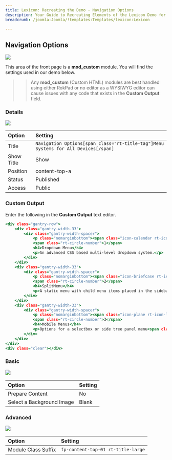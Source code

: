```yaml
---
title: Lexicon: Recreating the Demo - Navigation Options
description: Your Guide to Recreating Elements of the Lexicon Demo for Joomla
breadcrumb: /joomla:Joomla/!templates:Templates/lexicon:Lexicon

---
```


Navigation Options
-----

![][demo]

This area of the front page is a **mod_custom** module. You will find the settings used in our demo below.

>> Any **mod_custom** (Custom HTML) modules are best handled using either RokPad or no editor as a WYSIWYG editor can cause issues with any code that exists in the **Custom Output** field.

### Details

![][demo2]

| Option     | Setting                                                                            |  
| :--------- | :--------------------------------------------------------------------------------- |  
| Title      | `Navigation Options[span class="rt-title-tag"]Menu Systems for All Devices[/span]` |  
| Show Title | Show                                                                               |  
| Position   | content-top-a                                                                      |  
| Status     | Published                                                                          |  
| Access     | Public                                                                             |  

### Custom Output

Enter the following in the **Custom Output** text editor.

~~~ .html
<div class="gantry-row">
    <div class="gantry-width-33">
        <div class="gantry-width-spacer">
            <p class="nomarginbottom"><span class="icon-calendar rt-icon-large"></span></p>
            <span class="rt-circle-number">1</span>
            <h4>Dropdown Menu</h4>
            <p>An advanced CSS based multi-level dropdown system.</p>
        </div>
    </div>
    <div class="gantry-width-33">
        <div class="gantry-width-spacer">
            <p class="nomarginbottom"><span class="icon-briefcase rt-icon-large"></span></p>
            <span class="rt-circle-number">2</span>
            <h4>SplitMenu</h4>
            <p>A static menu with child menu items placed in the sidebar.</p>
        </div>
    </div>
    <div class="gantry-width-33">
        <div class="gantry-width-spacer">
            <p class="nomarginbottom"><span class="icon-plane rt-icon-large"></span></p>
            <span class="rt-circle-number">3</span>
            <h4>Mobile Menus</h4>
            <p>Options for a selectbox or side tree panel menu<span class="hidden-tablet"> for mobile</span>.</p>
        </div>
    </div>
</div>
<div class="clear"></div>
~~~

### Basic

![][demo3]

| Option                    | Setting |  
| :------------------------ | :------ |  
| Prepare Content           | No      |  
| Select a Background Image | Blank   |

### Advanced

![][demo4]

| Option              | Setting                            |  
| :------------------ | :--------------------------------- |  
| Module Class Suffix | `fp-content-top-01 rt-title-large` |   

[demo]: assets/demo_4.jpeg
[demo2]: assets/demo_4a.jpeg
[demo3]: assets/demo_4b.jpeg
[demo4]: assets/demo_4c.jpeg
